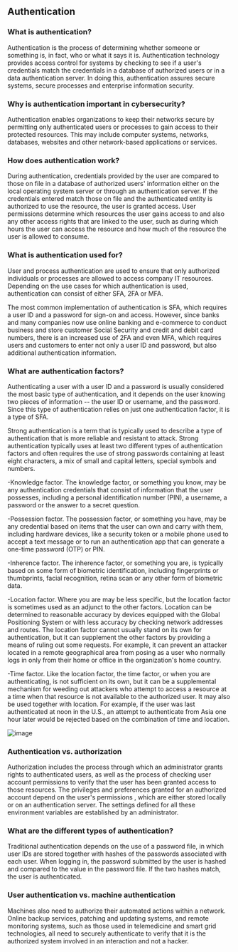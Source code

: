 ## Authentication

### What is authentication?

Authentication is the process of determining whether someone or something is, in fact, who or what it says it is. Authentication technology provides access control for
systems by checking to see if a user's credentials match the credentials in a database of authorized users or in a data authentication server. In doing this, 
authentication assures secure systems, secure processes and enterprise information security.

### Why is authentication important in cybersecurity?

Authentication enables organizations to keep their networks secure by permitting only authenticated users or processes to gain access to their protected resources. 
This may include computer systems, networks, databases, websites and other network-based applications or services.

### How does authentication work?

During authentication, credentials provided by the user are compared to those on file in a database of authorized users' information either on the local operating 
system server or through an authentication server. If the credentials entered match those on file and the authenticated entity is authorized to use the resource, the 
user is granted access. User permissions determine which resources the user gains access to and also any other access rights that are linked to the user, such as during
which hours the user can access the resource and how much of the resource the user is allowed to consume.

### What is authentication used for?

User and process authentication are used to ensure that only authorized individuals or processes are allowed to access company IT resources. Depending on the use cases
for which authentication is used, authentication can consist of either SFA, 2FA or MFA.

The most common implementation of authentication is SFA, which requires a user ID and a password for sign-on and access. However, since banks and many companies now 
use online banking and e-commerce to conduct business and store customer Social Security and credit and debit card numbers, there is an increased use of 2FA and even 
MFA, which requires users and customers to enter not only a user ID and password, but also additional authentication information.

### What are authentication factors?

Authenticating a user with a user ID and a password is usually considered the most basic type of authentication, and it depends on the user knowing two pieces of 
information -- the user ID or username, and the password. Since this type of authentication relies on just one authentication factor, it is a type of SFA.

Strong authentication is a term that is typically used to describe a type of authentication that is more reliable and resistant to attack. Strong authentication 
typically uses at least two different types of authentication factors and often requires the use of strong passwords containing at least eight characters, a mix of 
small and capital letters, special symbols and numbers.

-Knowledge factor. The knowledge factor, or something you know, may be any authentication credentials that consist of information that the user possesses, including 
a personal identification number (PIN), a username, a password or the answer to a secret question.

-Possession factor. The possession factor, or something you have, may be any credential based on items that the user can own and carry with them, including hardware 
devices, like a security token or a mobile phone used to accept a text message or to run an authentication app that can generate a one-time password (OTP) or PIN.

-Inherence factor. The inherence factor, or something you are, is typically based on some form of biometric identification, including fingerprints or thumbprints, 
facial recognition, retina scan or any other form of biometric data.

-Location factor. Where you are may be less specific, but the location factor is sometimes used as an adjunct to the other factors. Location can be determined to 
reasonable accuracy by devices equipped with the Global Positioning System or with less accuracy by checking network addresses and routes. The location factor cannot
usually stand on its own for authentication, but it can supplement the other factors by providing a means of ruling out some requests. For example, it can prevent 
an attacker located in a remote geographical area from posing as a user who normally logs in only from their home or office in the organization's home country.

-Time factor. Like the location factor, the time factor, or when you are authenticating, is not sufficient on its own, but it can be a supplemental mechanism for 
weeding out attackers who attempt to access a resource at a time when that resource is not available to the authorized user. It may also be used together with 
location. For example, if the user was last authenticated at noon in the U.S., an attempt to authenticate from Asia one hour later would be rejected based on the 
combination of time and location.

![image](https://cdn.ttgtmedia.com/rms/onlineimages/security-multifactor_authentication.png)

### Authentication vs. authorization

Authorization includes the process through which an administrator grants rights to authenticated users, as well as the process of checking user account permissions
to verify that the user has been granted access to those resources. The privileges and preferences granted for an authorized account depend on the user's permissions
, which are either stored locally or on an authentication server. The settings defined for all these environment variables are established by an administrator.

### What are the different types of authentication?

Traditional authentication depends on the use of a password file, in which user IDs are stored together with hashes of the passwords associated with each user. 
When logging in, the password submitted by the user is hashed and compared to the value in the password file. If the two hashes match, the user is authenticated.

### User authentication vs. machine authentication

Machines also need to authorize their automated actions within a network. Online backup services, patching and updating systems, and remote monitoring systems, such
as those used in telemedicine and smart grid technologies, all need to securely authenticate to verify that it is the authorized system involved in an interaction 
and not a hacker.




